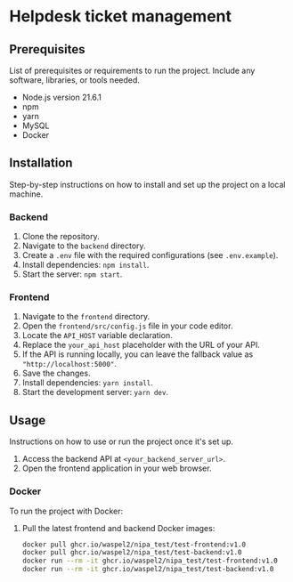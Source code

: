 # Helpdesk ticket management

## Prerequisites

List of prerequisites or requirements to run the project. Include any software, libraries, or tools needed.

- Node.js version 21.6.1
- npm
- yarn
- MySQL
- Docker

## Installation

Step-by-step instructions on how to install and set up the project on a local machine.

### Backend

1. Clone the repository.
2. Navigate to the `backend` directory.
3. Create a `.env` file with the required configurations (see `.env.example`).
4. Install dependencies: `npm install`.
5. Start the server: `npm start`.

### Frontend

1. Navigate to the `frontend` directory.
2. Open the `frontend/src/config.js` file in your code editor.
3. Locate the `API_HOST` variable declaration.
4. Replace the `your_api_host` placeholder with the URL of your API.
5. If the API is running locally, you can leave the fallback value as `"http://localhost:5000"`.
6. Save the changes.
7. Install dependencies: `yarn install`.
8. Start the development server: `yarn dev`.

## Usage

Instructions on how to use or run the project once it's set up.

1. Access the backend API at `<your_backend_server_url>`.
2. Open the frontend application in your web browser.

### Docker

To run the project with Docker:

1. Pull the latest frontend and backend Docker images:

   ```bash
   docker pull ghcr.io/waspel2/nipa_test/test-frontend:v1.0
   docker pull ghcr.io/waspel2/nipa_test/test-backend:v1.0
   docker run --rm -it ghcr.io/waspel2/nipa_test/test-frontend:v1.0
   docker run --rm -it ghcr.io/waspel2/nipa_test/test-backend:v1.0
   ```
